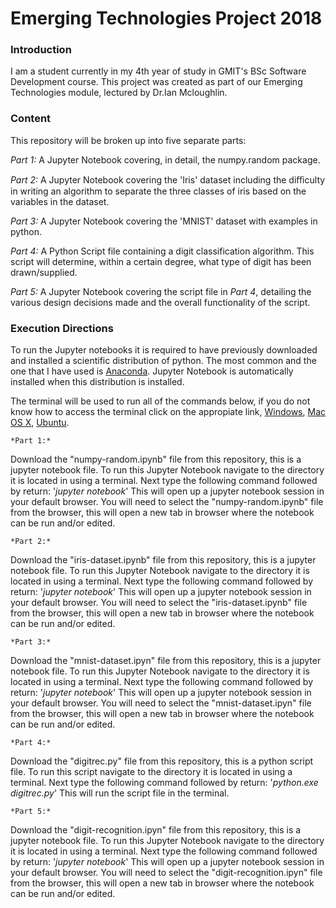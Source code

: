 # Emerging Technologies Project 2018 

### Introduction

I am a student currently in my 4th year of study in GMIT's BSc Software Development course. This project was created as part of our Emerging Technologies module, lectured by Dr.Ian Mcloughlin.

### Content

This repository will be broken up into five separate parts:

*Part 1:*	A Jupyter Notebook covering, in detail, the numpy.random package.

*Part 2:*	A Jupyter Notebook covering the 'Iris' dataset including the diﬃculty in writing an algorithm to separate the three classes of iris based on the variables in the dataset. 

*Part 3:*	A Jupyter Notebook covering the 'MNIST' dataset with examples in python.

*Part 4:*	A Python Script file containing a digit classification algorithm. This script will determine,  within a certain degree, what type of digit has been drawn/supplied.

*Part 5:*	A Jupyter Notebook covering the script file in *Part 4*, detailing the various design decisions made and the overall functionality of the script.

### Execution Directions 

To run the Jupyter notebooks it is required to have previously downloaded and installed a scientific distribution of python. The most common and the one that I have used is [Anaconda](https://www.anaconda.com/download/). Jupyter Notebook is automatically installed when this distribution is installed.

The terminal will be used to run all of the commands below, if you do not know how to access the terminal click on the appropiate link, [Windows](https://www.digitalcitizen.life/7-ways-launch-command-prompt-windows-7-windows-8), [Mac OS X](https://www.wikihow.com/Open-a-Terminal-Window-in-Mac), [Ubuntu](https://www.lifewire.com/ways-to-open-a-terminal-console-window-using-ubuntu-4075024). 

    *Part 1:*
Download the "numpy-random.ipynb" file from this repository, this is a jupyter notebook file. To run this Jupyter Notebook navigate to the directory it is located in using a terminal. Next type the following command followed by return: '*jupyter notebook*'
This will open up a jupyter notebook session in your default browser. You will need to select the "numpy-random.ipynb" file from the browser, this will open a new tab in browser where the notebook can be run and/or edited.

    *Part 2:*
Download the "iris-dataset.ipynb" file from this repository, this is a jupyter notebook file. To run this Jupyter Notebook navigate to the directory it is located in using a terminal. Next type the following command followed by return: '*jupyter notebook*'
This will open up a jupyter notebook session in your default browser. You will need to select the "iris-dataset.ipynb" file from the browser, this will open a new tab in browser where the notebook can be run and/or edited.

    *Part 3:*
Download the "mnist-dataset.ipyn" file from this repository, this is a jupyter notebook file. To run this Jupyter Notebook navigate to the directory it is located in using a terminal. Next type the following command followed by return: '*jupyter notebook*'
This will open up a jupyter notebook session in your default browser. You will need to select the "mnist-dataset.ipyn" file from the browser, this will open a new tab in browser where the notebook can be run and/or edited.

    *Part 4:*
Download the "digitrec.py" file from this repository, this is a python script file. To run this script navigate to the directory it is located in using a terminal. Next type the following command followed by return: '*python.exe digitrec.py*'
This will run the script file in the terminal.

    *Part 5:*
Download the "digit-recognition.ipyn" file from this repository, this is a jupyter notebook file. To run this Jupyter Notebook navigate to the directory it is located in using a terminal. Next type the following command followed by return: '*jupyter notebook*'
This will open up a jupyter notebook session in your default browser. You will need to select the "digit-recognition.ipyn" file from the browser, this will open a new tab in browser where the notebook can be run and/or edited.